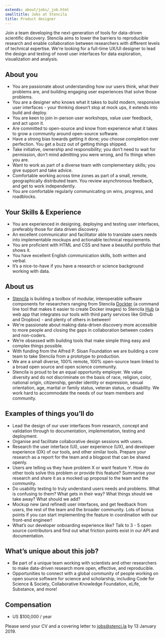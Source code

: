 ```yaml
---
extends: about/jobs/_job.html
smalltitle: Jobs at Stencila
title: Product designer
---
```


Join a team developing the next-generation of tools for data-driven scientific discovery. Stencila aims to lower the barriers to reproducible research and enable collaboration between researchers with different levels of technical expertise. We're looking for a full-time UX/UI designer to lead the design and testing of novel user interfaces for data exploration, visualization and analysis.

## About you

* You are passionate about understanding how our users think, what their problems are, and building engaging user experiences that solve those problems.
* You are a designer who knows what it takes to build modern, responsive user interfaces - your thinking doesn’t stop at mock ups, it extends into build and deploy.
* You are keen to join in-person user workshops, value user feedback, and act upon it.
* Are committed to open-source and know from experience what it takes to grow a community around open-source software.
* Have a strong bias towards getting it done; you choose completion over perfection. You get a buzz out of getting things shipped.
* Take initiative, ownership and responsibility; you don’t need to wait for permission, don’t mind admitting you were wrong, and fix things when you are.
* Want to work as part of a diverse team with complementary skills; you give support and take advice.
* Comfortable working across time zones as part of a small, remote, geographically distributed team. You review asynchronous feedback, and get to work independently. 
* You are comfortable regularly communicating on wins, progress, and roadblocks.

## Your Skills & Experience

* You are experienced in designing, deploying and testing user interfaces, preferably those for data driven discovery.
* An excellent communicator and facilitator able to translate users needs into implementable mockups and actionable technical requirements.
* You are proficient with HTML and CSS and have a beautiful portfolio that shows it.
* You have excellent English communication skills, both written and verbal.
* It’s a nice-to-have if you have a research or science background working with data.

## About us

* [Stencila](https://stenci.la) is building a toolbox of modular, interoperable software components for researchers ranging from Stencila [Dockter](https://github.com/stencila/dockter) (a command line tool that makes it easier to create Docker images) to Stencila [Hub](https://hub.stenci.la) (a web app that integrates our tools with third party services like Github and Dropbox) - and plenty of others in between!
* We're passionate about making data-driven discovery more accessible to more people and closing the gaps in collaboration between coders and non-coders.
* We’re obsessed with building tools that make simple thing easy and complex things possible.
* With funding from the Alfred P. Sloan Foundation we are building a core team to take Stencila from a prototype to production.
* We are a small diverse, 100% remote, 100% open-source team linked to a broad open source and open science community.
* Stencila is proud to be an equal opportunity employer. We value diversity and do not discriminate on the basis of race, religion, color, national origin, citizenship, gender identity or expression, sexual orientation, age, marital or family status, veteran status, or disability. We work hard to accommodate the needs of our team members and community. 

## Examples of things you’ll do

* Lead the design of our user interfaces from research, concept and validation through to documentation, implementation, testing and deployment.
* Organise and facilitate collaborative design sessions with users.
* Research the user interface (UI), user experience (UX), and developer experience (DX) of our tools, and other similar tools. Prepare your research as a report for the team and a blogpost that can be shared openly.
* Users are telling us they have problem X or want feature Y. How do other tools solve this problem or provide this feature? Summarise your research and share it as a mocked up proposal to the team and the community.
* Do usability testing to truly understand users needs and problems. What is confusing to them? What gets in their way? What things should we take away? What should we add?
* Mockup new (and refined) user interfaces, and get feedback from users, the rest of the team and the broader community. Lots of bonus points if you can start implementing the feature in coordination with our front-end engineer!
* What’s our developer onboarding experience like? Talk to 3 - 5 open source contributors and find out what friction points exist in our API and documentation.

## What’s unique about this job?

* Be part of a unique team working with scientists and other researchers to make data-driven research more open, effective, and reproducible.
* Opportunities to connect with a global community of people working on open source software for science and scholarship, including Code for Science & Society, Collaborative Knowledge Foundation, eLife, Substance, and more!


## Compensation 

* US $100,000 / year

Please send your CV and a covering letter to [jobs@stenci.la](jobs@stenci.la) by 13 January 2019.
